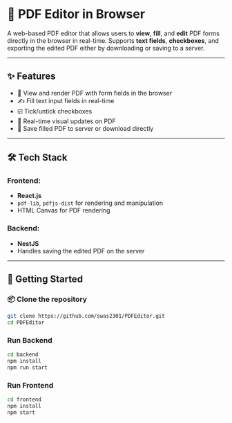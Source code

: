 # 📝 PDF Editor in Browser

A web-based PDF editor that allows users to **view**, **fill**, and **edit** PDF forms directly in the browser in real-time. Supports **text fields**, **checkboxes**, and exporting the edited PDF either by downloading or saving to a server.

---

## ✨ Features

- 📄 View and render PDF with form fields in the browser
- ✍️ Fill text input fields in real-time
- ☑️ Tick/untick checkboxes
- 🔄 Real-time visual updates on PDF
- 💾 Save filled PDF to server or download directly

---

## 🛠️ Tech Stack

### Frontend:
- **React.js**
- `pdf-lib`, `pdfjs-dist` for rendering and manipulation
- HTML Canvas for PDF rendering

### Backend:
- **NestJS**
- Handles saving the edited PDF on the server

---

## 🚀 Getting Started

### 📦 Clone the repository

```bash
git clone https://github.com/swas2301/PDFEditor.git
cd PDFEditor
```
### Run Backend

```bash
cd backend
npm install
npm run start
```
### Run Frontend

```bash
cd frontend
npm install
npm start
```

